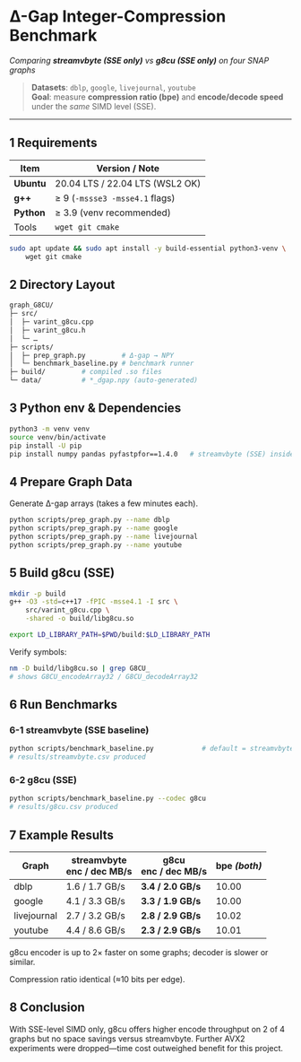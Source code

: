 # Δ-Gap Integer-Compression Benchmark  
_Comparing **streamvbyte (SSE only)** vs **g8cu (SSE only)** on four SNAP graphs_  
> **Datasets**: `dblp`, `google`, `livejournal`, `youtube`  
> **Goal**: measure **compression ratio (bpe)** and **encode/decode speed** under the _same_ SIMD level (SSE).

---

## 1  Requirements
| Item | Version / Note |
|------|----------------|
| **Ubuntu** | 20.04 LTS / 22.04 LTS (WSL2 OK) |
| **g++** | ≥ 9  (`-mssse3 -msse4.1` flags) |
| **Python** | ≥ 3.9  (venv recommended) |
| Tools | `wget git cmake` |

```bash
sudo apt update && sudo apt install -y build-essential python3-venv \
    wget git cmake
```

## 2 Directory Layout
```bash
graph_G8CU/   
├─ src/   
│  ├─ varint_g8cu.cpp  
│  ├─ varint_g8cu.h   
│  └─ …   
├─ scripts/   
│  ├─ prep_graph.py         # Δ-gap → NPY   
│  └─ benchmark_baseline.py # benchmark runner   
├─ build/         # compiled .so files   
└─ data/          # *_dgap.npy (auto-generated)   
```

## 3 Python env & Dependencies
```bash
python3 -m venv venv
source venv/bin/activate
pip install -U pip
pip install numpy pandas pyfastpfor==1.4.0   # streamvbyte (SSE) inside
```

## 4 Prepare Graph Data
Generate Δ-gap arrays (takes a few minutes each).
```bash
python scripts/prep_graph.py --name dblp
python scripts/prep_graph.py --name google
python scripts/prep_graph.py --name livejournal
python scripts/prep_graph.py --name youtube
```

## 5 Build g8cu (SSE)
```bash
mkdir -p build
g++ -O3 -std=c++17 -fPIC -msse4.1 -I src \
    src/varint_g8cu.cpp \
    -shared -o build/libg8cu.so

export LD_LIBRARY_PATH=$PWD/build:$LD_LIBRARY_PATH
```

Verify symbols:
```bash
nm -D build/libg8cu.so | grep G8CU_
# shows G8CU_encodeArray32 / G8CU_decodeArray32
```

## 6 Run Benchmarks
### 6-1 streamvbyte (SSE baseline)
```bash
python scripts/benchmark_baseline.py            # default = streamvbyte
# results/streamvbyte.csv produced
```
### 6-2 g8cu (SSE)
```bash
python scripts/benchmark_baseline.py --codec g8cu
# results/g8cu.csv produced
```

## 7 Example Results
| Graph       | streamvbyte<br>enc / dec MB/s | g8cu<br>enc / dec MB/s | bpe *(both)* |
| ----------- | ----------------------------- | ---------------------- | ------------ |
| dblp        | 1.6 / 1.7 GB/s                | **3.4 / 2.0 GB/s**     | 10.00        |
| google      | 4.1 / 3.3 GB/s                | **3.3 / 1.9 GB/s**     | 10.00        |
| livejournal | 2.7 / 3.2 GB/s                | **2.8 / 2.9 GB/s**     | 10.02        |
| youtube     | 4.4 / 8.6 GB/s                | **2.3 / 2.9 GB/s**     | 10.01        |
g8cu encoder is up to 2× faster on some graphs; decoder is slower or similar.

Compression ratio identical (≈10 bits per edge).


## 8 Conclusion
With SSE-level SIMD only, g8cu offers higher encode throughput on 2 of 4 graphs but no space savings versus streamvbyte.
Further AVX2 experiments were dropped—time cost outweighed benefit for this project.
